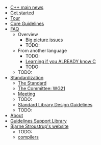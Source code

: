 * [C++ main news](https://isocpp.org/)
* [Get started](%20get-started.md)
* [Tour](tour.md)
* [Core Guidelines](../CppCoreGuidelines.md)
* [FAQ](https://isocpp.org/wiki/faq)
  * Overview
    * [Big picture issues](wiki.faq.big-picture.md)
    * TODO:
  * From another language 
    * TODO:
    * [Learning if you ALREADY know C](wiki.faq.c.md)
    * TODO:
  * TODO:
* [Standardization](https://isocpp.org/std)
  * [The Standard](std.the-standard.md)
  * [The Committee: WG21](https://isocpp.org/std/the-committee)
  * [Meeting](std.meetings-and-participation.md)
  * TODO:
  * [Standard Library Design Guidelines](https://github.com/cplusplus/LEWG/blob/archive/library-design-guidelines.md)
  * TODO:
* [About](about.md)
* [Guidelines Support Library](gsl-intro.md)
* [Bjarne Stroustrup's website](stroustrup.com.index.md)
  * TODO:
  * [compilers](stroustrup.com.compilers.md)